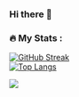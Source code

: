 ### Hi there 👋

<!--
**nikoeremeev/nikoeremeev** is a ✨ _special_ ✨ repository because its `README.md` (this file) appears on your GitHub profile.

Here are some ideas to get you started:

- 🔭 I’m currently working on ...
- 🌱 I’m currently learning ...
- 👯 I’m looking to collaborate on ...
- 🤔 I’m looking for help with ...
- 💬 Ask me about ...
- 📫 How to reach me: ...
- 😄 Pronouns: ...
- ⚡ Fun fact: ...
-->

### :fire: My Stats :
[![GitHub Streak](http://github-readme-streak-stats.herokuapp.com?user=nikoeremeev&theme=dark&background=000000)](https://git.io/streak-stats)  
[![Top Langs](https://github-readme-stats.vercel.app/api/top-langs/?username=nikoeremeev)](https://github.com/anuraghazra/github-readme-stats)

![](https://komarev.com/ghpvc/?username=nikoeremeev)
